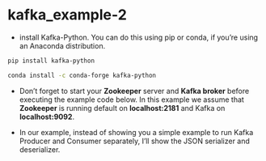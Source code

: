 # kafka_example-2

* install Kafka-Python. You can do this using pip or conda, if you’re using an Anaconda distribution.
```bash
pip install kafka-python
```
```bash
conda install -c conda-forge kafka-python
```
* Don’t forget to start your **Zookeeper** server and **Kafka broker** before executing the example code below. In this example we assume that **Zookeeper** is running default on **localhost:2181** and Kafka on **localhost:9092**.


* In our example, instead of showing you a simple example to run Kafka Producer and Consumer separately, I’ll show the JSON serializer and deserializer.

